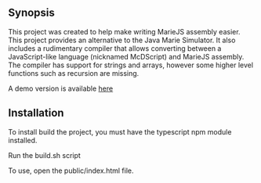 ## Synopsis

This project was created to help make writing MarieJS assembly easier. This project provides an alternative to the Java Marie Simulator. It also includes a rudimentary compiler that allows converting between a JavaScript-like language (nicknamed McDScript) and MarieJS assembly. The compiler has support for strings and arrays, however some higher level functions such as recursion are missing.

A demo version is available [here](https://johncmcdonough.github.io/MarieJS-demo)

## Installation

To install build the project, you must have the typescript npm module installed.

Run the build.sh script

To use, open the public/index.html file.
